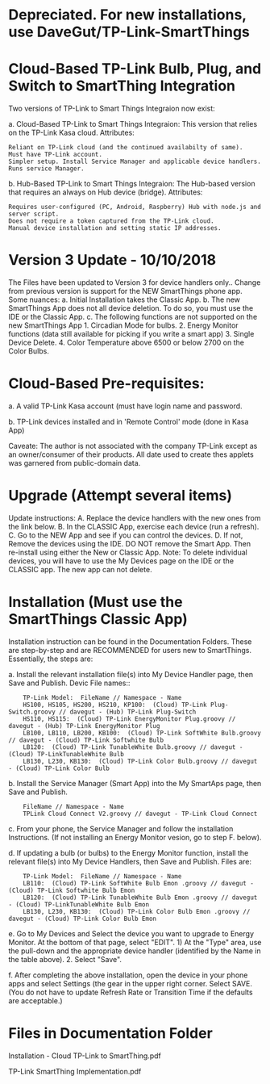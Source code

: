 # Depreciated.  For new installations, use DaveGut/TP-Link-SmartThings

# Cloud-Based TP-Link Bulb, Plug, and Switch to SmartThing Integration

Two versions of TP-Link to Smart Things Integraion now exist:

a. Cloud-Based TP-Link to Smart Things Integraion: This version that relies on the TP-Link Kasa cloud. Attributes:

    Reliant on TP-Link cloud (and the continued availabilty of same).
    Must have TP-Link account.
    Simpler setup. Install Service Manager and applicable device handlers. Runs service Manager.

b. Hub-Based TP-Link to Smart Things Integraion: The Hub-based version that requires an always on Hub device (bridge). Attributes:

    Requires user-configured (PC, Android, Raspberry) Hub with node.js and server script.
    Does not require a token captured from the TP-Link cloud.
    Manual device installation and setting static IP addresses.

# Version 3 Update - 10/10/2018

The Files have been updated to Version 3 for device handlers only..  Change from previous version is support for the NEW SmartThings phone app.  Some nuances:
a.  Initial Installation takes the Classic App.
b.  The new SmartThings App does not all device deletion.  To do so, you must use the IDE or the Classic App.
c.  The following functions are not supported on the new SmartThings App
     1.  Circadian Mode for bulbs.
     2.  Energy Monitor functions (data still available for picking if you write a smart app)
     3.  Single Device Delete.
     4.  Color Temperature above 6500 or below 2700 on the Color Bulbs.

# Cloud-Based Pre-requisites:

a.  A valid TP-Link Kasa account (must have login name and password.

b.  TP-Link devices installed and in 'Remote Control' mode (done in Kasa App)

Caveate:  The author is not associated with the company TP-Link except as an owner/consumer of their products.  All date used to create thes applets was garnered from public-domain data.

# Upgrade (Attempt several items)
Update instructions:
A.  Replace the device handlers with the new ones from the link below.
B.  In the CLASSIC App, exercise each device (run a refresh).
C.  Go to the NEW App and see if you can control the devices.
D.  If not, Remove the devices using the IDE.  DO NOT remove the Smart App.  Then re-install using either the New or Classic App.
Note:  To delete individual devices, you will have to use the My Devices page on the IDE or the CLASSIC app.  The new app can not delete.


# Installation (Must use the SmartThings Classic App)
Installation instruction can be found in the Documentation Folders.  These are step-by-step and are RECOMMENDED for users new to SmartThings.  Essentially, the steps are:

a.  Install the relevant installation file(s) into My Device Handler page, then Save and Publish.  Devic File names::

        TP-Link Model:  FileName // Namespace - Name
        HS100, HS105, HS200, HS210, KP100:  (Cloud) TP-Link Plug-Switch.groovy // davegut - (Hub) TP-Link Plug-Switch
        HS110, HS115:  (Cloud) TP-Link EnergyMonitor Plug.groovy // davegut - (Hub) TP-Link EnergyMonitor Plug
        LB100, LB110, LB200, KB100:  (Cloud) TP-Link SoftWhite Bulb.groovy // davegut - (Cloud) TP-Link Softwhite Bulb
        LB120:  (Cloud) TP-Link TunableWhite Bulb.groovy // davegut - (Cloud) TP-LinkTunableWhite Bulb
        LB130, L230, KB130:  (Cloud) TP-Link Color Bulb.groovy // davegut - (Cloud) TP-Link Color Bulb

b.  Install the Service Manager (Smart App) into the My SmartAps page, then Save and Publish.

        FileName // Namespace - Name
        TPLink Cloud Connect V2.groovy // davegut - TP-Link Cloud Connect
  
c.  From your phone,  the Service Manager and follow the installation Instructions.  (If not installing an Energy Monitor vesion, go to step F. below).

d.  If updating a bulb (or bulbs) to the Energy Monitor function, install the relevant file(s) into My Device Handlers, then Save and Publish.  Files are:  

        TP-Link Model:  FileName // Namespace - Name
        LB110:  (Cloud) TP-Link SoftWhite Bulb Emon .groovy // davegut - (Cloud) TP-Link Softwhite Bulb Emon
        LB120:  (Cloud) TP-Link TunableWhite Bulb Emon .groovy // davegut - (Cloud) TP-LinkTunableWhite Bulb Emon
        LB130, L230, KB130:  (Cloud) TP-Link Color Bulb Emon .groovy // davegut - (Cloud) TP-Link Color Bulb Emon
        
e.  Go to My Devices and Select the device you want to upgrade to Energy Monitor.  At the bottom of that page, select "EDIT".
    1)  At the "Type" area, use the pull-down and the appropriate device handler (identified by the Name in the table above).
    2.  Select "Save".

f.  After completing the above installation, open the device in your phone apps and select Settings (the gear in the upper right corner.  Select SAVE.  (You do not have to update Refresh Rate or Transition Time if the defaults are acceptable.)

# Files in Documentation Folder
Installation - Cloud TP-Link to SmartThing.pdf

TP-Link SmartThing Implementation.pdf
